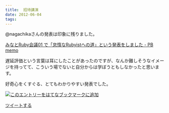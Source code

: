 ```yaml
---
title:  招待講演
date: 2012-06-04
tags: 
---
```

@nagachikaさんの発表は印象に残りました。

[みなとRuby会議01 で「怠惰なRubyistへの道」という発表をしました - PB
memo](http://d.hatena.ne.jp/nagachika/20120603/minatork01)

遅延評価という言葉は耳にしたことがあったのですが、なんか難しそうなイメージを持ってて、こういう場でないと自分からは学ぼうともしなかったと思います。

好奇心をくすぐる、とてもわかりやすい発表でした。

[![このエントリーをはてなブックマークに追加](http://b.st-hatena.com/images/entry-button/button-only.gif)](http://b.hatena.ne.jp/entry/http://d.hatena.ne.jp "このエントリーをはてなブックマークに追加")

[ツイートする](http://twitter.com/share)

